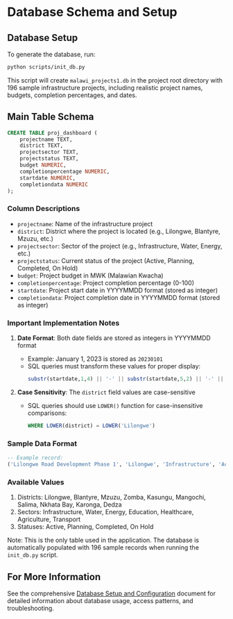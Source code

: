 # Database Schema and Setup

## Database Setup
To generate the database, run:
```bash
python scripts/init_db.py
```
This script will create `malawi_projects1.db` in the project root directory with 196 sample infrastructure projects, including realistic project names, budgets, completion percentages, and dates.

## Main Table Schema
```sql
CREATE TABLE proj_dashboard (
    projectname TEXT,
    district TEXT,
    projectsector TEXT,
    projectstatus TEXT,
    budget NUMERIC,
    completionpercentage NUMERIC,
    startdate NUMERIC,
    completiondata NUMERIC
);
```

### Column Descriptions
- `projectname`: Name of the infrastructure project
- `district`: District where the project is located (e.g., Lilongwe, Blantyre, Mzuzu, etc.)
- `projectsector`: Sector of the project (e.g., Infrastructure, Water, Energy, etc.)
- `projectstatus`: Current status of the project (Active, Planning, Completed, On Hold)
- `budget`: Project budget in MWK (Malawian Kwacha)
- `completionpercentage`: Project completion percentage (0-100)
- `startdate`: Project start date in YYYYMMDD format (stored as integer)
- `completiondata`: Project completion date in YYYYMMDD format (stored as integer)

### Important Implementation Notes
1. **Date Format**: Both date fields are stored as integers in YYYYMMDD format
   - Example: January 1, 2023 is stored as `20230101`
   - SQL queries must transform these values for proper display: 
     ```sql
     substr(startdate,1,4) || '-' || substr(startdate,5,2) || '-' || substr(startdate,7,2) as start_date
     ```

2. **Case Sensitivity**: The `district` field values are case-sensitive
   - SQL queries should use `LOWER()` function for case-insensitive comparisons:
     ```sql
     WHERE LOWER(district) = LOWER('Lilongwe')
     ```

### Sample Data Format
```sql
-- Example record:
('Lilongwe Road Development Phase 1', 'Lilongwe', 'Infrastructure', 'Active', 500000, 0, 20230101, 20240101)
```

### Available Values
1. Districts: Lilongwe, Blantyre, Mzuzu, Zomba, Kasungu, Mangochi, Salima, Nkhata Bay, Karonga, Dedza
2. Sectors: Infrastructure, Water, Energy, Education, Healthcare, Agriculture, Transport
3. Statuses: Active, Planning, Completed, On Hold

Note: This is the only table used in the application. The database is automatically populated with 196 sample records when running the `init_db.py` script.

## For More Information
See the comprehensive [Database Setup and Configuration](DATABASE_SETUP.md) document for detailed information about database usage, access patterns, and troubleshooting.
